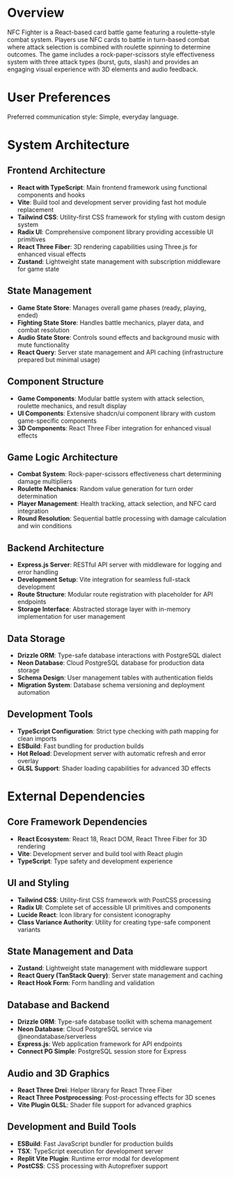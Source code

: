 # Overview

NFC Fighter is a React-based card battle game featuring a roulette-style combat system. Players use NFC cards to battle in turn-based combat where attack selection is combined with roulette spinning to determine outcomes. The game includes a rock-paper-scissors style effectiveness system with three attack types (burst, guts, slash) and provides an engaging visual experience with 3D elements and audio feedback.

# User Preferences

Preferred communication style: Simple, everyday language.

# System Architecture

## Frontend Architecture
- **React with TypeScript**: Main frontend framework using functional components and hooks
- **Vite**: Build tool and development server providing fast hot module replacement
- **Tailwind CSS**: Utility-first CSS framework for styling with custom design system
- **Radix UI**: Comprehensive component library providing accessible UI primitives
- **React Three Fiber**: 3D rendering capabilities using Three.js for enhanced visual effects
- **Zustand**: Lightweight state management with subscription middleware for game state

## State Management
- **Game State Store**: Manages overall game phases (ready, playing, ended)
- **Fighting State Store**: Handles battle mechanics, player data, and combat resolution
- **Audio State Store**: Controls sound effects and background music with mute functionality
- **React Query**: Server state management and API caching (infrastructure prepared but minimal usage)

## Component Structure
- **Game Components**: Modular battle system with attack selection, roulette mechanics, and result display
- **UI Components**: Extensive shadcn/ui component library with custom game-specific components
- **3D Components**: React Three Fiber integration for enhanced visual effects

## Game Logic Architecture
- **Combat System**: Rock-paper-scissors effectiveness chart determining damage multipliers
- **Roulette Mechanics**: Random value generation for turn order determination
- **Player Management**: Health tracking, attack selection, and NFC card integration
- **Round Resolution**: Sequential battle processing with damage calculation and win conditions

## Backend Architecture
- **Express.js Server**: RESTful API server with middleware for logging and error handling
- **Development Setup**: Vite integration for seamless full-stack development
- **Route Structure**: Modular route registration with placeholder for API endpoints
- **Storage Interface**: Abstracted storage layer with in-memory implementation for user management

## Data Storage
- **Drizzle ORM**: Type-safe database interactions with PostgreSQL dialect
- **Neon Database**: Cloud PostgreSQL database for production data storage
- **Schema Design**: User management tables with authentication fields
- **Migration System**: Database schema versioning and deployment automation

## Development Tools
- **TypeScript Configuration**: Strict type checking with path mapping for clean imports
- **ESBuild**: Fast bundling for production builds
- **Hot Reload**: Development server with automatic refresh and error overlay
- **GLSL Support**: Shader loading capabilities for advanced 3D effects

# External Dependencies

## Core Framework Dependencies
- **React Ecosystem**: React 18, React DOM, React Three Fiber for 3D rendering
- **Vite**: Development server and build tool with React plugin
- **TypeScript**: Type safety and development experience

## UI and Styling
- **Tailwind CSS**: Utility-first CSS framework with PostCSS processing
- **Radix UI**: Complete set of accessible UI primitives and components
- **Lucide React**: Icon library for consistent iconography
- **Class Variance Authority**: Utility for creating type-safe component variants

## State Management and Data
- **Zustand**: Lightweight state management with middleware support
- **React Query (TanStack Query)**: Server state management and caching
- **React Hook Form**: Form handling and validation

## Database and Backend
- **Drizzle ORM**: Type-safe database toolkit with schema management
- **Neon Database**: Cloud PostgreSQL service via @neondatabase/serverless
- **Express.js**: Web application framework for API endpoints
- **Connect PG Simple**: PostgreSQL session store for Express

## Audio and 3D Graphics
- **React Three Drei**: Helper library for React Three Fiber
- **React Three Postprocessing**: Post-processing effects for 3D scenes
- **Vite Plugin GLSL**: Shader file support for advanced graphics

## Development and Build Tools
- **ESBuild**: Fast JavaScript bundler for production builds
- **TSX**: TypeScript execution for development server
- **Replit Vite Plugin**: Runtime error modal for development
- **PostCSS**: CSS processing with Autoprefixer support